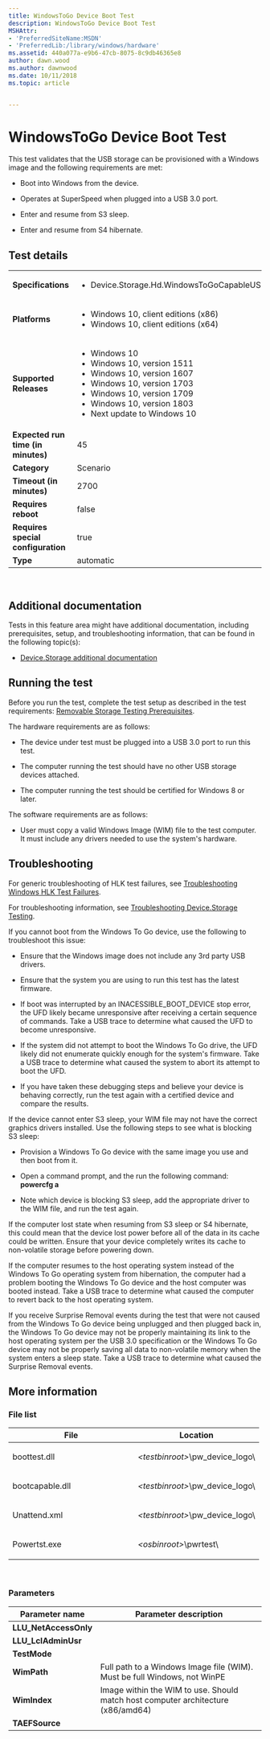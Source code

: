 ```yaml
---
title: WindowsToGo Device Boot Test
description: WindowsToGo Device Boot Test
MSHAttr:
- 'PreferredSiteName:MSDN'
- 'PreferredLib:/library/windows/hardware'
ms.assetid: 440a077a-e9b6-47cb-8075-8c9db46365e8
author: dawn.wood
ms.author: dawnwood
ms.date: 10/11/2018
ms.topic: article


---
```


# <span id="p_hlk_test.19cf07d7-072b-4fba-b8c4-5104ad61b0a5"></span>WindowsToGo Device Boot Test


This test validates that the USB storage can be provisioned with a Windows image and the following requirements are met:

-   Boot into Windows from the device.

-   Operates at SuperSpeed when plugged into a USB 3.0 port.

-   Enter and resume from S3 sleep.

-   Enter and resume from S4 hibernate.

## Test details
|||
|---|---|
| **Specifications**  | <ul><li>Device.Storage.Hd.WindowsToGoCapableUSBDrive.WindowsToGoCapableUSBDrive</li></ul> |  
| **Platforms**   | <ul><li>Windows 10, client editions (x86)</li><li>Windows 10, client editions (x64)</li></ul> |
| **Supported Releases** | <ul><li>Windows 10</li><li>Windows 10, version 1511</li><li>Windows 10, version 1607</li><li>Windows 10, version 1703</li><li>Windows 10, version 1709</li><li>Windows 10, version 1803</li><li>Next update to Windows 10</li></ul> |
|**Expected run time (in minutes)**| 45 |
|**Category**| Scenario |
|**Timeout (in minutes)**| 2700 |
|**Requires reboot**| false |
|**Requires special configuration**| true |
|**Type**| automatic |

 

## <span id="Additional_documentation"></span><span id="additional_documentation"></span><span id="ADDITIONAL_DOCUMENTATION"></span>Additional documentation


Tests in this feature area might have additional documentation, including prerequisites, setup, and troubleshooting information, that can be found in the following topic(s):

-   [Device.Storage additional documentation](device-storage-additional-documentation.md)

## <span id="Running_the_test"></span><span id="running_the_test"></span><span id="RUNNING_THE_TEST"></span>Running the test


Before you run the test, complete the test setup as described in the test requirements: [Removable Storage Testing Prerequisites](removable-storage-testing-prerequisites.md).

The hardware requirements are as follows:

-   The device under test must be plugged into a USB 3.0 port to run this test.

-   The computer running the test should have no other USB storage devices attached.

-   The computer running the test should be certified for Windows 8 or later.

The software requirements are as follows:

-   User must copy a valid Windows Image (WIM) file to the test computer. It must include any drivers needed to use the system's hardware.

## <span id="Troubleshooting"></span><span id="troubleshooting"></span><span id="TROUBLESHOOTING"></span>Troubleshooting


For generic troubleshooting of HLK test failures, see [Troubleshooting Windows HLK Test Failures](..\user\troubleshooting-windows-hlk-test-failures.md).

For troubleshooting information, see [Troubleshooting Device.Storage Testing](troubleshooting-devicestorage-testing.md).

If you cannot boot from the Windows To Go device, use the following to troubleshoot this issue:

-   Ensure that the Windows image does not include any 3rd party USB drivers.

-   Ensure that the system you are using to run this test has the latest firmware.

-   If boot was interrupted by an INACESSIBLE\_BOOT\_DEVICE stop error, the UFD likely became unresponsive after receiving a certain sequence of commands. Take a USB trace to determine what caused the UFD to become unresponsive.

-   If the system did not attempt to boot the Windows To Go drive, the UFD likely did not enumerate quickly enough for the system's firmware. Take a USB trace to determine what caused the system to abort its attempt to boot the UFD.

-   If you have taken these debugging steps and believe your device is behaving correctly, run the test again with a certified device and compare the results.

If the device cannot enter S3 sleep, your WIM file may not have the correct graphics drivers installed. Use the following steps to see what is blocking S3 sleep:

-   Provision a Windows To Go device with the same image you use and then boot from it.

-   Open a command prompt, and the run the following command: **powercfg a**

-   Note which device is blocking S3 sleep, add the appropriate driver to the WIM file, and run the test again.

If the computer lost state when resuming from S3 sleep or S4 hibernate, this could mean that the device lost power before all of the data in its cache could be written. Ensure that your device completely writes its cache to non-volatile storage before powering down.

If the computer resumes to the host operating system instead of the Windows To Go operating system from hibernation, the computer had a problem booting the Windows To Go device and the host computer was booted instead. Take a USB trace to determine what caused the computer to revert back to the host operating system.

If you receive Surprise Removal events during the test that were not caused from the Windows To Go device being unplugged and then plugged back in, the Windows To Go device may not be properly maintaining its link to the host operating system per the USB 3.0 specification or the Windows To Go device may not be properly saving all data to non-volatile memory when the system enters a sleep state. Take a USB trace to determine what caused the Surprise Removal events.

## <span id="More_information"></span><span id="more_information"></span><span id="MORE_INFORMATION"></span>More information


### <span id="File_list"></span><span id="file_list"></span><span id="FILE_LIST"></span>File list

<table>
<colgroup>
<col width="50%" />
<col width="50%" />
</colgroup>
<thead>
<tr class="header">
<th>File</th>
<th>Location</th>
</tr>
</thead>
<tbody>
<tr class="odd">
<td><p>boottest.dll</p></td>
<td><p><em>&lt;testbinroot&gt;</em>\pw_device_logo\</p></td>
</tr>
<tr class="even">
<td><p>bootcapable.dll</p></td>
<td><p><em>&lt;testbinroot&gt;</em>\pw_device_logo\</p></td>
</tr>
<tr class="odd">
<td><p>Unattend.xml</p></td>
<td><p><em>&lt;testbinroot&gt;</em>\pw_device_logo\</p></td>
</tr>
<tr class="even">
<td><p>Powertst.exe</p></td>
<td><p><em>&lt;osbinroot&gt;</em>\pwrtest\</p></td>
</tr>
</tbody>
</table>

 

### <span id="Parameters"></span><span id="parameters"></span><span id="PARAMETERS"></span>Parameters

| Parameter name         | Parameter description                                                            |
|------------------------|----------------------------------------------------------------------------------|
| **LLU\_NetAccessOnly** |                                                                                  |
| **LLU\_LclAdminUsr**   |                                                                                  |
| **TestMode**           |                                                                                  |
| **WimPath**            | Full path to a Windows Image file (WIM). Must be full Windows, not WinPE         |
| **WimIndex**           | Image within the WIM to use. Should match host computer architecture (x86/amd64) |
| **TAEFSource**         |                                                                                  |

 

 

 






